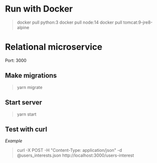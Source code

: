 # Run with Docker

> docker pull python:3
> docker pull node:14
> docker pull tomcat:9-jre8-alpine

# Relational microservice

Port: 3000

## Make migrations

> yarn migrate

## Start server

> yarn start

## Test with curl

_Example_

> curl -X POST -H "Content-Type: application/json" -d @users_interests.json http://localhost:3000/users-interest
